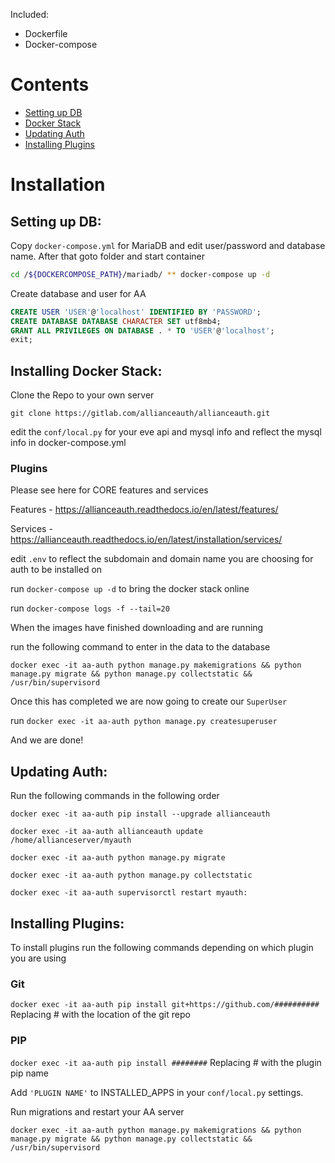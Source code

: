 Included:
* Dockerfile
* Docker-compose

# Contents
- [Setting up DB](#Setting-up-DB)
- [Docker Stack](#Installing-Docker-Stack)
- [Updating Auth](#Updating-Auth)
- [Installing Plugins](#Installing-Plugins)



# Installation

## Setting up DB:
Copy ```docker-compose.yml``` for MariaDB and edit user/password and database name. After that goto folder and start container

```bash
cd /${DOCKERCOMPOSE_PATH}/mariadb/ ** docker-compose up -d
```

Create database and user for AA
```sql
CREATE USER 'USER'@'localhost' IDENTIFIED BY 'PASSWORD';
CREATE DATABASE DATABASE CHARACTER SET utf8mb4;
GRANT ALL PRIVILEGES ON DATABASE . * TO 'USER'@'localhost';
exit;
```
## Installing Docker Stack:

Clone the Repo to your own server
```
git clone https://gitlab.com/allianceauth/allianceauth.git
```

edit the ```conf/local.py``` for your eve api and mysql info and reflect the mysql info in docker-compose.yml

### Plugins
Please see here for CORE features and services

Features - https://allianceauth.readthedocs.io/en/latest/features/

Services - https://allianceauth.readthedocs.io/en/latest/installation/services/


edit ```.env``` to reflect the subdomain and domain name you are choosing for auth to be installed on

run ```docker-compose up -d``` to bring the docker stack online

run ```docker-compose logs -f --tail=20``` 

When the images have finished downloading and are running

run the following command to enter in the data to the database

```docker exec -it aa-auth python manage.py makemigrations && python manage.py migrate && python manage.py collectstatic && /usr/bin/supervisord```

Once this has completed we are now going to create our `SuperUser`

run ```docker exec -it aa-auth python manage.py createsuperuser```

And we are done!

## Updating Auth:

Run the following commands in the following order

```docker exec -it aa-auth pip install --upgrade allianceauth```

```docker exec -it aa-auth allianceauth update /home/allianceserver/myauth```

```docker exec -it aa-auth python manage.py migrate```

```docker exec -it aa-auth python manage.py collectstatic```

```docker exec -it aa-auth supervisorctl restart myauth:```



## Installing Plugins:

To install plugins run the following commands depending on which plugin you are using

### Git
```docker exec -it aa-auth pip install git+https://github.com/##########```
Replacing # with the location of the git repo

### PIP
```docker exec -it aa-auth pip install ########```
Replacing # with the plugin pip name

Add `'PLUGIN NAME'` to INSTALLED_APPS in your `conf/local.py` settings.

Run migrations and restart your AA server

```docker exec -it aa-auth python manage.py makemigrations && python manage.py migrate && python manage.py collectstatic && /usr/bin/supervisord```


